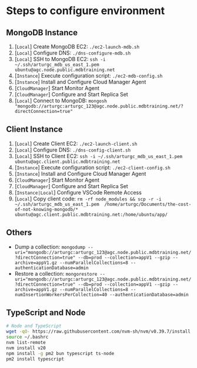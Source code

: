 # Steps to configure environment

## MongoDB Instance

1. [`Local`] Create MongoDB EC2: `./ec2-launch-mdb.sh`
1. [`Local`] Configure DNS: `./dns-configure-mdb.sh`
1. [`Local`] SSH to MongoDB EC2: `ssh -i ~/.ssh/arturgc_mdb_us_east_1.pem ubuntu@agc.node.public.mdbtraining.net`
1. [`Instance`] Execute configuration script: `./ec2-mdb-config.sh`
1. [`Instance`] Install and Configure Cloud Manager Agent
1. [`CloudManager`] Start Monitor Agent
1. [`CloudManager`] Configure and Start Replica Set
1. [`Local`] Connect to MongoDB: `mongosh "mongodb://arturgc:arturgc_123@agc.node.public.mdbtraining.net/?directConnection=true"`

## Client Instance

1. [`Local`] Create Client EC2: `./ec2-launch-client.sh`
1. [`Local`] Configure DNS: `./dns-config-client.sh`
1. [`Local`] SSH to Client EC2: `ssh -i ~/.ssh/arturgc_mdb_us_east_1.pem ubuntu@agc.client.public.mdbtraining.net`
1. [`Instance`] Execute configuration script: `./ec2-client-config.sh`
1. [`Instance`] Install and Configure Cloud Manager Agent
1. [`CloudManager`] Start Monitor Agent
1. [`CloudManager`] Configure and Start Replica Set
1. [`Instance|Local`] Configure VSCode Remote Access
1. [`Local`] Copy client code: `rm -rf node_modules && scp -r -i ~/.ssh/arturgc_mdb_us_east_1.pem  /home/arturgc/Documents/the-cost-of-not-knowing-mongodb/* ubuntu@agc.client.public.mdbtraining.net:/home/ubuntu/app/`

## Others

- Dump a collection: `mongodump --uri="mongodb://arturgc:arturgc_123@agc.node.public.mdbtraining.net/?directConnection=true" --db=prod --collection=appV1 --gzip --archive=appV1.gz --numParallelCollections=8 --authenticationDatabase=admin`
- Restore a collection: `mongorestore --uri="mongodb://arturgc:arturgc_123@agc.node.public.mdbtraining.net/?directConnection=true" --db=prod --collection=appV1 --gzip --archive=appV1.gz --numParallelCollections=8 --numInsertionWorkersPerCollection=40 --authenticationDatabase=admin`

## TypeScript and Node

```bash
# Node and TypeScript
wget -qO- https://raw.githubusercontent.com/nvm-sh/nvm/v0.39.7/install.sh | bash
source ~/.bashrc
nvm list-remote
nvm install v20
npm install -g pm2 bun typescript ts-node
pm2 install typescript
```
